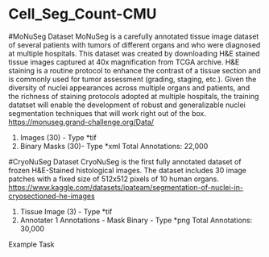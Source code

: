 # Cell_Seg_Count-CMU




#MoNuSeg Dataset
MoNuSeg is a carefully annotated tissue image dataset of several patients with tumors of different organs and who were diagnosed at multiple hospitals. This dataset was created by downloading H&E stained tissue images captured at 40x magnification from TCGA archive. H&E staining is a routine protocol to enhance the contrast of a tissue section and is commonly used for tumor assessment (grading, staging, etc.). Given the diversity of nuclei appearances across multiple organs and patients, and the richness of staining protocols adopted at multiple hospitals, the training datatset will enable the development of robust and generalizable nuclei segmentation techniques that will work right out of the box.
https://monuseg.grand-challenge.org/Data/
1) Images (30) - Type *tif
2) Binary Masks (30)- Type *xml
   Total Annotations: 22,000

#CryoNuSeg Dataset
CryoNuSeg is the first fully annotated dataset of frozen H&E-Stained histological images. The dataset includes 30 image patches with a fixed size of 512x512 pixels of 10 human organs.
https://www.kaggle.com/datasets/ipateam/segmentation-of-nuclei-in-cryosectioned-he-images
1) Tissue Image (3) - Type *tif
2) Annotater 1 Annotations - Mask Binary - Type *png
  Total Annotations: 30,000

Example Task 
